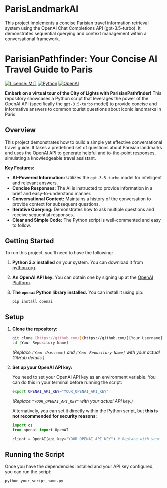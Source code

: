 # ParisLandmarkAI
This project implements a concise Parisian travel information retrieval system using the OpenAI Chat Completions API (gpt-3.5-turbo). It demonstrates sequential querying and context management within a conversational framework.


# ParisianPathfinder: Your Concise AI Travel Guide to Paris

[![License: MIT](https://img.shields.io/badge/License-MIT-yellow.svg)](https://opensource.org/licenses/MIT)
[![Python](http://googleusercontent.com/image_generation_content/1)](https://www.python.org/)
[![OpenAI](http://googleusercontent.com/image_generation_content/2)](https://platform.openai.com/)

**Embark on a virtual tour of the City of Lights with ParisianPathfinder!** This repository showcases a Python script that leverages the power of the OpenAI API (specifically the `gpt-3.5-turbo` model) to provide concise and informative answers to common tourist questions about iconic landmarks in Paris.

## Overview

This project demonstrates how to build a simple yet effective conversational travel guide. It takes a predefined set of questions about Parisian landmarks and uses the OpenAI API to generate helpful and to-the-point responses, simulating a knowledgeable travel assistant.

**Key Features:**

* **AI-Powered Information:** Utilizes the `gpt-3.5-turbo` model for intelligent and relevant answers.
* **Concise Responses:** The AI is instructed to provide information in a brief and easy-to-understand manner.
* **Conversational Context:** Maintains a history of the conversation to provide context for subsequent questions.
* **Iterative Querying:** Demonstrates how to ask multiple questions and receive sequential responses.
* **Clear and Simple Code:** The Python script is well-commented and easy to follow.

## Getting Started

To run this project, you'll need to have the following:

1.  **Python 3.x installed** on your system. You can download it from [python.org](https://www.python.org/).
2.  **An OpenAI API key.** You can obtain one by signing up at the [OpenAI Platform](https://platform.openai.com/).
3.  **The `openai` Python library installed.** You can install it using pip:

    ```bash
    pip install openai
    ```

## Setup

1.  **Clone the repository:**

    ```bash
    git clone [https://github.com/](https://github.com/)[Your Username]/[Your Repository Name].git
    cd [Your Repository Name]
    ```

    *(Replace `[Your Username]` and `[Your Repository Name]` with your actual GitHub details.)*

2.  **Set up your OpenAI API key:**

    You need to set your OpenAI API key as an environment variable. You can do this in your terminal before running the script:

    ```bash
    export OPENAI_API_KEY="YOUR_OPENAI_API_KEY"
    ```

    *(Replace `"YOUR_OPENAI_API_KEY"` with your actual API key.)*

    Alternatively, you can set it directly within the Python script, but **this is not recommended for security reasons**:

    ```python
    import os
    from openai import OpenAI

    client = OpenAI(api_key="YOUR_OPENAI_API_KEY") # Replace with your actual key
    ```

## Running the Script

Once you have the dependencies installed and your API key configured, you can run the script:

```bash
python your_script_name.py
